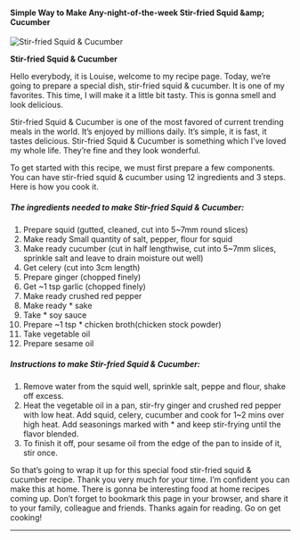             

#### Simple Way to Make Any-night-of-the-week Stir-fried Squid &amp;amp; Cucumber

![Stir-fried Squid &amp; Cucumber](https://img-global.cpcdn.com/recipes/2455553_78f3ac4f3c966363/751x532cq70/stir-fried-squid-cucumber-recipe-main-photo.jpg)

**Stir-fried Squid &amp; Cucumber**

Hello everybody, it is Louise, welcome to my recipe page. Today, we’re going to prepare a special dish, stir-fried squid & cucumber. It is one of my favorites. This time, I will make it a little bit tasty. This is gonna smell and look delicious.

Stir-fried Squid & Cucumber is one of the most favored of current trending meals in the world. It’s enjoyed by millions daily. It’s simple, it is fast, it tastes delicious. Stir-fried Squid & Cucumber is something which I’ve loved my whole life. They’re fine and they look wonderful.

To get started with this recipe, we must first prepare a few components. You can have stir-fried squid & cucumber using 12 ingredients and 3 steps. Here is how you cook it.

##### The ingredients needed to make Stir-fried Squid & Cucumber:

1.  Prepare squid (gutted, cleaned, cut into 5~7mm round slices)
2.  Make ready Small quantity of salt, pepper, flour for squid
3.  Make ready cucumber (cut in half lengthwise, cut into 5~7mm slices, sprinkle salt and leave to drain moisture out well)
4.  Get celery (cut into 3cm length)
5.  Prepare ginger (chopped finely)
6.  Get ~1 tsp garlic (chopped finely)
7.  Make ready crushed red pepper
8.  Make ready \* sake
9.  Take \* soy sauce
10.  Prepare ~1 tsp \* chicken broth(chicken stock powder)
11.  Take vegetable oil
12.  Prepare sesame oil

##### Instructions to make Stir-fried Squid & Cucumber:

1.  Remove water from the squid well, sprinkle salt, peppe and flour, shake off excess.
2.  Heat the vegetable oil in a pan, stir-fry ginger and crushed red pepper with low heat. Add squid, celery, cucumber and cook for 1~2 mins over high heat. Add seasonings marked with \* and keep stir-frying until the flavor blended.
3.  To finish it off, pour sesame oil from the edge of the pan to inside of it, stir once.

So that’s going to wrap it up for this special food stir-fried squid & cucumber recipe. Thank you very much for your time. I’m confident you can make this at home. There is gonna be interesting food at home recipes coming up. Don’t forget to bookmark this page in your browser, and share it to your family, colleague and friends. Thanks again for reading. Go on get cooking!

* * *